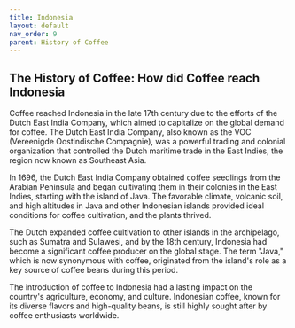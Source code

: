 ```yaml
---
title: Indonesia
layout: default
nav_order: 9
parent: History of Coffee
---
```


## The History of Coffee: How did Coffee reach Indonesia
Coffee reached Indonesia in the late 17th century due to the efforts of the Dutch East India Company, which aimed to capitalize on the global demand for coffee. The Dutch East India Company, also known as the VOC (Vereenigde Oostindische Compagnie), was a powerful trading and colonial organization that controlled the Dutch maritime trade in the East Indies, the region now known as Southeast Asia.

In 1696, the Dutch East India Company obtained coffee seedlings from the Arabian Peninsula and began cultivating them in their colonies in the East Indies, starting with the island of Java. The favorable climate, volcanic soil, and high altitudes in Java and other Indonesian islands provided ideal conditions for coffee cultivation, and the plants thrived.

The Dutch expanded coffee cultivation to other islands in the archipelago, such as Sumatra and Sulawesi, and by the 18th century, Indonesia had become a significant coffee producer on the global stage. The term "Java," which is now synonymous with coffee, originated from the island's role as a key source of coffee beans during this period.

The introduction of coffee to Indonesia had a lasting impact on the country's agriculture, economy, and culture. Indonesian coffee, known for its diverse flavors and high-quality beans, is still highly sought after by coffee enthusiasts worldwide.
